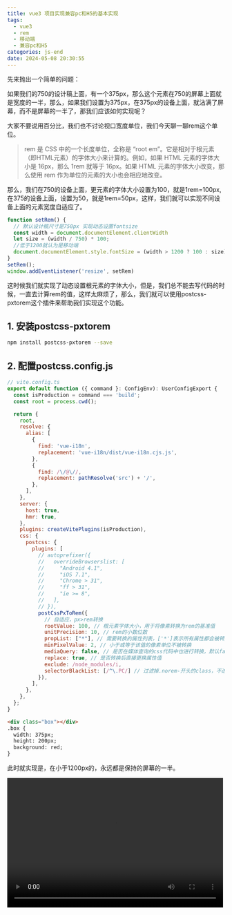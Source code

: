 ```yaml
---
title: vue3 项目实现兼容pc和H5的基本实现
tags:
  - vue3
  - rem
  - 移动端
  - 兼容pc和H5
categories: js-end
date: 2024-05-08 20:30:55
---
```


先来抛出一个简单的问题：

如果我们的750的设计稿上面，有一个375px，那么这个元素在750的屏幕上面就是宽度的一半，那么，如果我们设置为375px，在375px的设备上面，就沾满了屏幕，而不是屏幕的一半了，那我们应该如何实现呢？

大家不要说用百分比，我们也不讨论视口宽度单位，我们今天聊一聊rem这个单位。

> rem 是 CSS 中的一个长度单位，全称是 “root em”。它是相对于根元素（即HTML元素）的字体大小来计算的。例如，如果 HTML 元素的字体大小是 16px，那么 1rem 就等于 16px。如果 HTML 元素的字体大小改变，那么使用 rem 作为单位的元素的大小也会相应地改变。

那么，我们在750的设备上面，更元素的字体大小设置为100，就是1rem=100px,在375的设备上面，设置为50，就是1rem=50px，这样，我们就可以实现不同设备上面的元素宽度自适应了。

<!-- more -->

```js
function setRem() {
  // 默认设计稿尺寸是750px 实现动态设置fontsize
  const width = document.documentElement.clientWidth
  let size = (width / 750) * 100;
  //低于1200就认为是移动端
  document.documentElement.style.fontSize = (width > 1200 ? 100 : size) + 'px'
}
setRem();
window.addEventListener('resize', setRem)
```

这时候我们就实现了动态设置根元素的字体大小，但是，我们总不能去写代码的时候，一直去计算rem的值，这样太麻烦了，那么，我们就可以使用postcss-pxtorem这个插件来帮助我们实现这个功能。

## 1. 安装postcss-pxtorem

```bash
npm install postcss-pxtorem --save
```

## 2. 配置postcss.config.js

```js
// vite.config.ts
export default function ({ command }: ConfigEnv): UserConfigExport {
  const isProduction = command === 'build';
  const root = process.cwd();

  return {
    root,
    resolve: {
      alias: [
        {
          find: 'vue-i18n',
          replacement: 'vue-i18n/dist/vue-i18n.cjs.js',
        },
        {
          find: /\/@\//,
          replacement: pathResolve('src') + '/',
        },
      ],
    },
    server: {
      host: true,
      hmr: true,
    },
    plugins: createVitePlugins(isProduction),
    css: {
      postcss: {
        plugins: [
          // autoprefixer({
          //   overrideBrowserslist: [
          //     "Android 4.1",
          //     "iOS 7.1",
          //     "Chrome > 31",
          //     "ff > 31",
          //     "ie >= 8",
          //   ],
          // }),
          postCssPxToRem({
            // 自适应，px>rem转换
            rootValue: 100, // 根元素字体大小，用于将像素转换为rem的基准值
            unitPrecision: 10, // rem的小数位数
            propList: ["*"], // 需要转换的属性列表，['*']表示所有属性都会被转换
            minPixelValue: 2, // 小于或等于该值的像素单位不被转换
            mediaQuery: false, // 是否在媒体查询的css代码中也进行转换，默认false
            replace: true, // 是否转换后直接更换属性值
            exclude: /node_modules/i,
            selectorBlackList: [/^\.PC/] // 过滤掉.norem-开头的class，不进行rem转换
          }),
        ],
      },
    },
  };
}
```

```html
<div class="box"></div>
.box {
  width: 375px;
  height: 200px;
  background: red;
}
```

此时就实现是，在小于1200px的，永远都是保持的屏幕的一半。

<video src="/images/img-folder/2024/rem.mp4" controls="controls" width="500" height="300"></video>